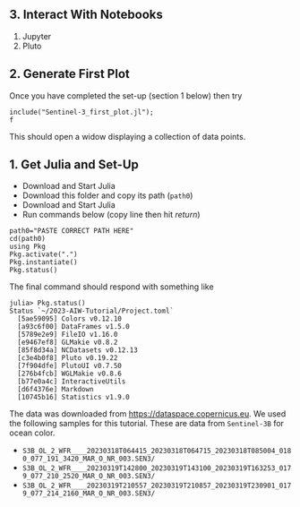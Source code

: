 
## 3. Interact With Notebooks

1. Jupyter
2. Pluto

## 2. Generate First Plot

Once you have completed the set-up (section 1 below) then try

```
include("Sentinel-3_first_plot.jl");
f
```

This should open a widow displaying a collection of data points.

## 1. Get Julia and Set-Up

- Download and Start Julia
- Download this folder and copy its path (`path0`)
- Download and Start Julia
- Run commands below (copy line then hit _return_)

```
path0="PASTE CORRECT PATH HERE"
cd(path0)
using Pkg
Pkg.activate(".")
Pkg.instantiate()
Pkg.status()
```

The final command should respond with something like

```
julia> Pkg.status()
Status `~/2023-AIW-Tutorial/Project.toml`
  [5ae59095] Colors v0.12.10
  [a93c6f00] DataFrames v1.5.0
  [5789e2e9] FileIO v1.16.0
  [e9467ef8] GLMakie v0.8.2
  [85f8d34a] NCDatasets v0.12.13
  [c3e4b0f8] Pluto v0.19.22
  [7f904dfe] PlutoUI v0.7.50
  [276b4fcb] WGLMakie v0.8.6
  [b77e0a4c] InteractiveUtils
  [d6f4376e] Markdown
  [10745b16] Statistics v1.9.0
```

The data was downloaded from <https://dataspace.copernicus.eu>. We used the following samples for this tutorial. These are data from `Sentinel-3B` for ocean color.

- `S3B_OL_2_WFR____20230318T064415_20230318T064715_20230318T085004_0180_077_191_3420_MAR_O_NR_003.SEN3/`
- `S3B_OL_2_WFR____20230319T142800_20230319T143100_20230319T163253_0179_077_210_2520_MAR_O_NR_003.SEN3/`
- `S3B_OL_2_WFR____20230319T210557_20230319T210857_20230319T230901_0179_077_214_2160_MAR_O_NR_003.SEN3/`

